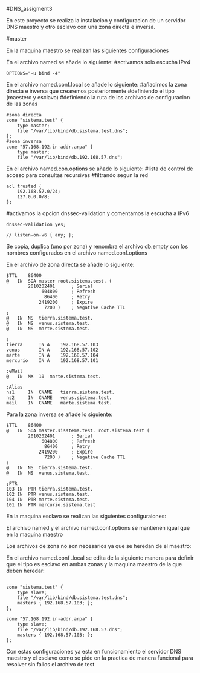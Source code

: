 #DNS_assigment3

En este proyecto se realiza la instalacion y configuracion
de un servidor DNS maestro y otro esclavo con una zona directa e
inversa.

#master

En la maquina maestro se realizan las siguientes configuraciones

En el archivo named se añade lo siguiente:
#activamos solo escucha IPv4

```
OPTIONS="-u bind -4"

```

En el archivo named.conf.local se añade lo siguiente:
#añadimos la zona directa e inversa que crearemos posteriormente
#definiendo el tipo (maestero y esclavo)
#definiendo la ruta de los archivos de configuracion de las zonas

```
#zona directa
zone "sistema.test" {
    type master;
    file "/var/lib/bind/db.sistema.test.dns";
};
#zona inversa
zone "57.168.192.in-addr.arpa" {
    type master;
    file "/var/lib/bind/db.192.168.57.dns";

```
En el archivo named.con.options se añade lo siguiente:
#lista de control de acceso para consultas recursivas
#filtrando segun la red

```
acl trusted {
	192.168.57.0/24;
	127.0.0.0/8;
};

```
#activamos la opcion dnssec-validation y comentamos la escucha a IPv6

```
dnssec-validation yes;

// listen-on-v6 { any; };

```

Se copia, duplica (uno por zona) y renombra el archivo db.empty
con los nombres configurados en el archivo named.conf.options

En el archivo de zona directa se añade lo siguiente:

```
$TTL	86400
@	IN	SOA	master root.sistema.test. (
		2010202401		; Serial
			 604800		; Refresh
			  86400		; Retry
			2419200		; Expire
			  7200 )	; Negative Cache TTL
;
@	IN	NS	tierra.sistema.test. 
@	IN	NS	venus.sistema.test.
@	IN	NS	marte.sistema.test.

;
tierra 		IN A	192.168.57.103
venus 		IN A	192.168.57.102
marte 		IN A	192.168.57.104
mercurio	IN A	192.168.57.101

;eMail
@	IN	MX	10	marte.sistema.test.

;Alias
ns1		IN	CNAME	tierra.sistema.test.
ns2		IN	CNAME	venus.sistema.test.
mail	IN	CNAME	marte.sistema.test.

```

Para la zona inversa se añade lo siguiente:

```
$TTL	86400
@	IN	SOA	master.sisstema.test. root.sistema.test (
		2010202401		; Serial
			 604800		; Refresh
			  86400		; Retry
			2419200		; Expire
			  7200 )	; Negative Cache TTL
;
@	IN	NS	tierra.sistema.test.
@	IN	NS	venus.sistema.test.

;PTR
103	IN	PTR	tierra.sistema.test.
102	IN	PTR	venus.sistema.test.
104	IN	PTR	marte.sistema.test.
101	IN	PTR	mercurio.sistema.test

```

En la maquina esclavo se realizan las siguientes configuraiones:

El archivo named y el archivo named.conf.options se mantienen
igual que en la maquina maestro

Los archivos de zona no son necesarios ya que se heredan de el 
maestro:

En el archivo named.conf .local se edita de la siguiente manera
para definir que el tipo es esclavo en ambas zonas y la maquina
maestro de la que deben heredar:

```

zone "sistema.test" {
    type slave;
    file "/var/lib/bind/db.sistema.test.dns";
    masters { 192.168.57.103; };
};

zone "57.168.192.in-addr.arpa" {
    type slave;
    file "/var/lib/bind/db.192.168.57.dns";
    masters { 192.168.57.103; };
};

```

Con estas configuraciones ya esta en funcionamiento el servidor DNS
maestro y el esclavo como se pide en la practica de manera funcional
para resolver sin fallos el archivo de test
